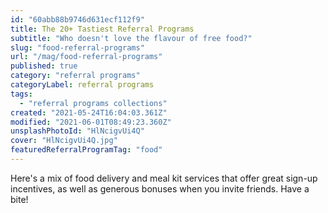 ```yaml
---
id: "60abb88b9746d631ecf112f9"
title: The 20+ Tastiest Referral Programs
subtitle: "Who doesn't love the flavour of free food?"
slug: "food-referral-programs"
url: "/mag/food-referral-programs"
published: true
category: "referral programs"
categoryLabel: referral programs
tags:
  - "referral programs collections"
created: "2021-05-24T16:04:03.361Z"
modified: "2021-06-01T08:49:23.360Z"
unsplashPhotoId: "HlNcigvUi4Q"
cover: "HlNcigvUi4Q.jpg"
featuredReferralProgramTag: "food"
---
```

Here's a mix of food delivery and meal kit services that offer great sign-up incentives, as well as generous bonuses when you invite friends. Have a bite!